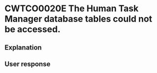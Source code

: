 # CWTCO0020E The Human Task Manager database tables could not be accessed.

## Explanation

## User response